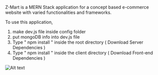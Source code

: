 

Z-Mart is a MERN Stack application for a concept based e-commerce website with varied functionalities and frameworks.

To use this application, 

1. make dev.js file inside config folder 
2. put mongoDB info into dev.js file 
3. Type  " npm install " inside the root directory  ( Download Server Dependencies ) 
4. Type " npm install " inside the client directory ( Download Front-end Dependencies )


![Alt text]( https://cdn.shortpixel.ai/client/q_lossy,ret_img,w_943/https://www.bocasay.com/wp-content/uploads/2020/03/MERN-stack-1.png)


